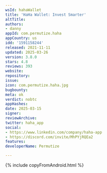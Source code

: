 ```yaml
---
wsId: hahaWallet
title: 'HaHa Wallet: Invest Smarter'
altTitle: 
authors:
- danny
appId: com.permutize.haha
appCountry: us
idd: '1591158244'
released: 2021-11-11
updated: 2025-03-26
version: 3.8.0
stars: 4.8
reviews: 393
website: 
repository: 
issue: 
icon: com.permutize.haha.jpg
bugbounty: 
meta: ok
verdict: nobtc
appHashes: 
date: 2025-03-15
signer: 
reviewArchive: 
twitter: haha_app
social:
- https://www.linkedin.com/company/haha-app
- https://discord.com/invite/MhPYjRQEa2
features: 
developerName: Permutize

---
```


{% include copyFromAndroid.html %}